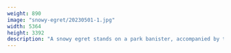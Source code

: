 ```yaml
---
weight: 890
image: "snowy-egret/20230501-1.jpg"
width: 5364
height: 3392
description: "A snowy egret stands on a park banister, accompanied by two laughing gulls<br/>f/7.1, 1/500, 300.0 mm, iso400"
---
```

